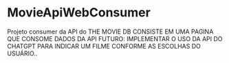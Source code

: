 ﻿# MovieApiWebConsumer
Projeto consumer da API do THE MOVIE DB
CONSISTE EM UMA PAGINA QUE CONSOME DADOS DA API
FUTURO: IMPLEMENTAR O USO DA API DO CHATGPT PARA INDICAR UM FILME CONFORME AS ESCOLHAS DO USUÁRIO..

